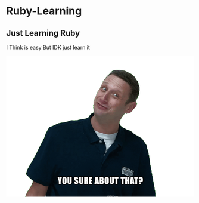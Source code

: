 # Ruby-Learning
## Just Learning Ruby
I Think is easy But IDK just learn it

![](https://github.com/Radiv0317/Ruby-Learning/blob/master/are-you-sure-about-that-20-usagif.gif)
